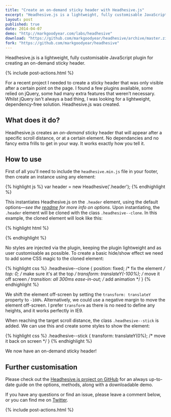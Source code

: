 ```yaml
---
title: "Create an on-demand sticky header with Headhesive.js"
excerpt: "Headhesive.js is a lightweight, fully customisable JavaScript plugin for creating an on-demand sticky header."
layout: post
published: true
date: 2014-04-07
demo: "http://markgoodyear.com/labs/headhesive"
download: "https://github.com/markgoodyear/headhesive/archive/master.zip"
fork: "https://github.com/markgoodyear/headhesive"
---
```


<p class="lead">Headhesive.js is a lightweight, fully customisable JavaScript plugin for creating an on-demand sticky header.</p>

{% include post-actions.html %}

For a recent project I needed to create a sticky header that was only visible after a certain point on the page. I found a few plugins available, some relied on jQuery, some had many extra features that weren’t necessary. Whilst jQuery isn't always a bad thing, I was looking for a lightweight, dependency-free solution. Headhesive.js was created.

## What does it do?
Headhesive.js creates an *on-demand* sticky header that will appear after a specific scroll distance, or at a certain element. No dependancies and no fancy extra frills to get in your way. It works exactly how you tell it.

## How to use
First of all you'll need to include the `headhesive.min.js` file in your footer, then create an instance using any element:

{% highlight js %}
var header = new Headhesive('.header');
{% endhighlight %}

This instantiates Headhesive.js on the `.header` element, using the default options—*see the [readme](https://github.com/markgoodyear/headhesive.js/blob/master/README.md#options) for more info on options*. Upon instantiating, the `.header` element will be cloned with the class `.headhesive--clone`. In this example, the cloned element will look like this:

{% highlight html %}
<div class="header headhesive--clone">
  <!-- header elements will be cloned inside -->
</div>
{% endhighlight %}

No styles are injected via the plugin, keeping the plugin lightweight and as user customisable as possible. To create a basic hide/show effect we need to add some CSS magic to the cloned element:

{% highlight css %}
.headhesive--clone {
  position: fixed;                   /* fix the element */
  top: 0;                            /* make sure it's at the top */
  transform: translateY(-100%);      /* move it off screen */
  transition: all 300ms ease-in-out; /* add animation */
}
{% endhighlight %}

We shift the element off-screen by setting the `transform: translateY` property to `-100%`. Alternatively, we could use a negative margin to move the element off-screen. I prefer `transform` as there is no need to define any heights, and it works perfectly in IE9.

When reaching the target scroll distance, the class `.headhesive--stick` is added. We can use this and create some styles to show the element:

{% highlight css %}
.headhesive--stick {
  transform: translateY(0%); /* move it back on screen */
}
{% endhighlight %}

We now have an on-demand sticky header!

## Further customisation
Please check out the [Headhesive.js project on GitHub](https://github.com/markgoodyear/headhesive.js/) for an always up-to-date guide on the options, methods, along with a downloadable demo.

If you have any questions or find an issue, please leave a comment below, or you can find me on [Twitter](https://markgoodyear.com/markgdyr).

{% include post-actions.html %}

